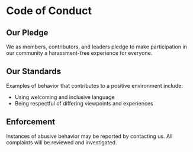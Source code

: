 # Code of Conduct

## Our Pledge

We as members, contributors, and leaders pledge to make participation in our community a harassment-free experience for everyone.

## Our Standards

Examples of behavior that contributes to a positive environment include:

- Using welcoming and inclusive language
- Being respectful of differing viewpoints and experiences

## Enforcement

Instances of abusive behavior may be reported by contacting us. All complaints will be reviewed and investigated.
